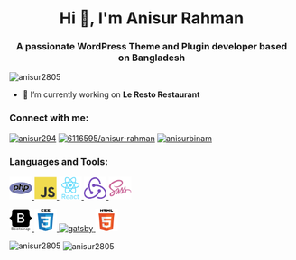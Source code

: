 <h1 align="center">Hi 👋, I'm Anisur Rahman</h1>
<h3 align="center">A passionate WordPress Theme and Plugin developer based on Bangladesh</h3>

<p align="left"> <img src="https://komarev.com/ghpvc/?username=anisur2805&label=Profile%20views&color=0e75b6&style=flat" alt="anisur2805" /> </p>

- 🔭 I’m currently working on **Le Resto Restaurant**

<h3 align="left">Connect with me:</h3>
<p align="left">
<a href="https://linkedin.com/in/anisur294" target="blank"><img align="center" src="https://raw.githubusercontent.com/rahuldkjain/github-profile-readme-generator/master/src/images/icons/Social/linked-in-alt.svg" alt="anisur294" height="30" width="40" /></a> <a href="https://stackoverflow.com/users/6116595/anisur-rahman" target="blank"><img align="center" src="https://raw.githubusercontent.com/rahuldkjain/github-profile-readme-generator/master/src/images/icons/Social/stack-overflow.svg" alt="6116595/anisur-rahman" height="30" width="40" /></a>
<a href="https://fb.com/anisurbinam" target="blank"><img align="center" src="https://raw.githubusercontent.com/rahuldkjain/github-profile-readme-generator/master/src/images/icons/Social/facebook.svg" alt="anisurbinam" height="30" width="40" /></a>
</p>

<h3 align="left">Languages and Tools:</h3>
 <a href="https://www.php.net" target="_blank" rel="noreferrer"> <img src="https://raw.githubusercontent.com/devicons/devicon/master/icons/php/php-original.svg" alt="php" width="40" height="40"/> </a> <a href="https://developer.mozilla.org/en-US/docs/Web/JavaScript" target="_blank" rel="noreferrer"> <img src="https://raw.githubusercontent.com/devicons/devicon/master/icons/javascript/javascript-original.svg" alt="javascript" width="40" height="40"/> </a><a href="https://reactjs.org/" target="_blank" rel="noreferrer"> <img src="https://raw.githubusercontent.com/devicons/devicon/master/icons/react/react-original-wordmark.svg" alt="react" width="40" height="40"/> </a> <a href="https://redux.js.org" target="_blank" rel="noreferrer"> <img src="https://raw.githubusercontent.com/devicons/devicon/master/icons/redux/redux-original.svg" alt="redux" width="40" height="40"/> </a> <a href="https://sass-lang.com" target="_blank" rel="noreferrer"> <img src="https://raw.githubusercontent.com/devicons/devicon/master/icons/sass/sass-original.svg" alt="sass" width="40" height="40"/> </a><p align="left"> <a href="https://getbootstrap.com" target="_blank" rel="noreferrer"> <img src="https://raw.githubusercontent.com/devicons/devicon/master/icons/bootstrap/bootstrap-plain-wordmark.svg" alt="bootstrap" width="40" height="40"/> </a> <a href="https://www.w3schools.com/css/" target="_blank" rel="noreferrer"> <img src="https://raw.githubusercontent.com/devicons/devicon/master/icons/css3/css3-original-wordmark.svg" alt="css3" width="40" height="40"/> </a> <a href="https://www.gatsbyjs.com/" target="_blank" rel="noreferrer"> <img src="https://www.vectorlogo.zone/logos/gatsbyjs/gatsbyjs-icon.svg" alt="gatsby" width="40" height="40"/> </a> <a href="https://www.w3.org/html/" target="_blank" rel="noreferrer"> <img src="https://raw.githubusercontent.com/devicons/devicon/master/icons/html5/html5-original-wordmark.svg" alt="html5" width="40" height="40"/> </a>  </p>

<p><img align="left" src="https://github-readme-stats.vercel.app/api/top-langs?username=anisur2805&show_icons=true&locale=en&layout=compact" alt="anisur2805" /></p>

<p>&nbsp;<img align="center" src="https://github-readme-stats.vercel.app/api?username=anisur2805&show_icons=true&locale=en" alt="anisur2805" /></p>
